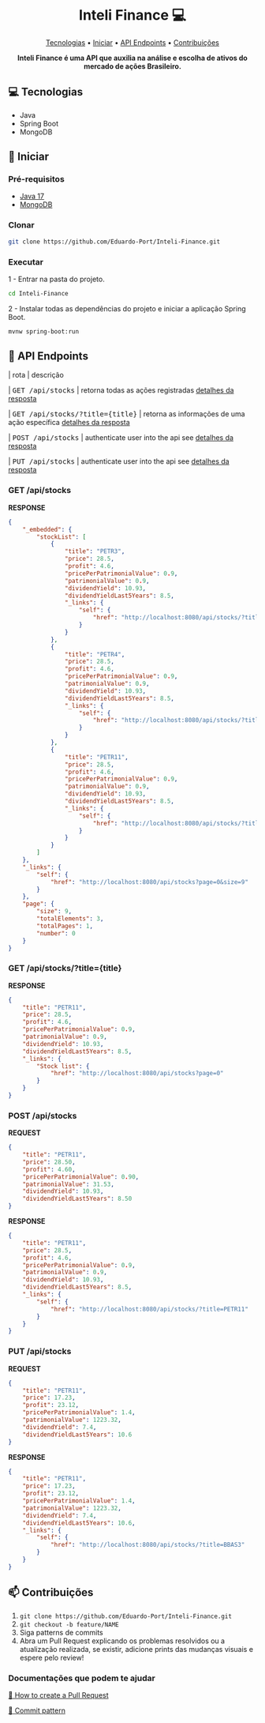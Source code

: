 <h1 align="center" style="font-weight: bold;">Inteli Finance 💻</h1>

<p align="center">
 <a href="#tech">Tecnologias</a> • 
 <a href="#started">Iniciar</a> • 
 <a href="#routes">API Endpoints</a> •
 <a href="#contribute">Contribuições</a>
</p>

<p align="center">
    <b>Inteli Finance é uma API que auxilia na análise e escolha de ativos do mercado de ações Brasileiro.</b>
</p>

<h2 id="technologies">💻 Tecnologias</h2>

- Java
- Spring Boot
- MongoDB

<h2 id="started">🚀 Iniciar</h2>

<h3>Pré-requisitos</h3>

- [Java 17](https://www.oracle.com/java/technologies/javase/jdk17-archive-downloads.html)
- [MongoDB](https://www.mongodb.com/try/download/community)

<h3>Clonar</h3>

```bash
git clone https://github.com/Eduardo-Port/Inteli-Finance.git
```

<h3>Executar</h3>

1 - Entrar na pasta do projeto.

```bash
cd Inteli-Finance
```

2 - Instalar todas as dependências do projeto e iniciar a aplicação Spring Boot. 
```bash
mvnw spring-boot:run
```

<h2 id="routes">📍 API Endpoints</h2>
​
| rota               | descrição            

| <kbd>GET /api/stocks</kbd>     | retorna todas as ações registradas [detalhes da resposta](#get-all-detail)

| <kbd>GET /api/stocks/?title={title}</kbd>     | retorna as informações de uma ação específica [detalhes da resposta](#get-one-detail)

| <kbd>POST /api/stocks</kbd>     | authenticate user into the api see [detalhes da resposta](#post-detail)

| <kbd>PUT /api/stocks</kbd>     | authenticate user into the api see [detalhes da resposta](#post-detail)

<h3 id="get-all-detail">GET /api/stocks</h3>

**RESPONSE**
```json
{
	"_embedded": {
		"stockList": [
			{
				"title": "PETR3",
				"price": 28.5,
				"profit": 4.6,
				"pricePerPatrimonialValue": 0.9,
				"patrimonialValue": 0.9,
				"dividendYield": 10.93,
				"dividendYieldLast5Years": 8.5,
				"_links": {
					"self": {
						"href": "http://localhost:8080/api/stocks/?title=PETR3"
					}
				}
			},
			{
				"title": "PETR4",
				"price": 28.5,
				"profit": 4.6,
				"pricePerPatrimonialValue": 0.9,
				"patrimonialValue": 0.9,
				"dividendYield": 10.93,
				"dividendYieldLast5Years": 8.5,
				"_links": {
					"self": {
						"href": "http://localhost:8080/api/stocks/?title=PETR4"
					}
				}
			},
			{
				"title": "PETR11",
				"price": 28.5,
				"profit": 4.6,
				"pricePerPatrimonialValue": 0.9,
				"patrimonialValue": 0.9,
				"dividendYield": 10.93,
				"dividendYieldLast5Years": 8.5,
				"_links": {
					"self": {
						"href": "http://localhost:8080/api/stocks/?title=PETR11"
					}
				}
			}
		]
	},
	"_links": {
		"self": {
			"href": "http://localhost:8080/api/stocks?page=0&size=9"
		}
	},
	"page": {
		"size": 9,
		"totalElements": 3,
		"totalPages": 1,
		"number": 0
	}
}
```

<h3 id="get-one-detail">GET /api/stocks/?title={title}</h3>

**RESPONSE**
```json
{
	"title": "PETR11",
	"price": 28.5,
	"profit": 4.6,
	"pricePerPatrimonialValue": 0.9,
	"patrimonialValue": 0.9,
	"dividendYield": 10.93,
	"dividendYieldLast5Years": 8.5,
	"_links": {
		"Stock list": {
			"href": "http://localhost:8080/api/stocks?page=0"
		}
	}
}
```

<h3 id="post-detail">POST /api/stocks</h3>

**REQUEST**
```json
{
	"title": "PETR11",
	"price": 28.50,
	"profit": 4.60,
	"pricePerPatrimonialValue": 0.90,
	"patrimonialValue": 31.53,
	"dividendYield": 10.93,
	"dividendYieldLast5Years": 8.50
}
```

**RESPONSE**
```json
{
	"title": "PETR11",
	"price": 28.5,
	"profit": 4.6,
	"pricePerPatrimonialValue": 0.9,
	"patrimonialValue": 0.9,
	"dividendYield": 10.93,
	"dividendYieldLast5Years": 8.5,
	"_links": {
		"self": {
			"href": "http://localhost:8080/api/stocks/?title=PETR11"
		}
	}
}
```

<h3 id="put-detail">PUT /api/stocks</h3>

**REQUEST**
```json
{
	"title": "PETR11",
	"price": 17.23,
	"profit": 23.12,
	"pricePerPatrimonialValue": 1.4,
	"patrimonialValue": 1223.32,
	"dividendYield": 7.4,
	"dividendYieldLast5Years": 10.6
}
```

**RESPONSE**
```json
{
	"title": "PETR11",
	"price": 17.23,
	"profit": 23.12,
	"pricePerPatrimonialValue": 1.4,
	"patrimonialValue": 1223.32,
	"dividendYield": 7.4,
	"dividendYieldLast5Years": 10.6,
	"_links": {
		"self": {
			"href": "http://localhost:8080/api/stocks/?title=BBAS3"
		}
	}
}
```

<h2 id="contribute">📫 Contribuições</h2>

1. `git clone https://github.com/Eduardo-Port/Inteli-Finance.git`
2. `git checkout -b feature/NAME`
3. Siga patterns de commits
4. Abra um Pull Request explicando os problemas resolvidos ou a atualização realizada, se existir, adicione prints das mudanças visuais e espere pelo review!

<h3>Documentações que podem te ajudar</h3>

[📝 How to create a Pull Request](https://www.atlassian.com/br/git/tutorials/making-a-pull-request)

[💾 Commit pattern](https://gist.github.com/joshbuchea/6f47e86d2510bce28f8e7f42ae84c716)

